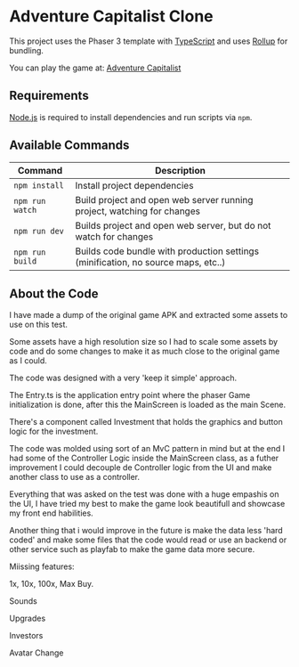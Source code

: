 # Adventure Capitalist Clone

This project uses the Phaser 3 template with [TypeScript](https://www.typescriptlang.org/) and uses [Rollup](https://rollupjs.org) for bundling.

You can play the game at: [Adventure Capitalist](adventuercapitalist.netlify.app)

## Requirements

[Node.js](https://nodejs.org) is required to install dependencies and run scripts via `npm`.

## Available Commands

| Command | Description |
|---------|-------------|
| `npm install` | Install project dependencies |
| `npm run watch` | Build project and open web server running project, watching for changes |
| `npm run dev` | Builds project and open web server, but do not watch for changes |
| `npm run build` | Builds code bundle with production settings (minification, no source maps, etc..) |

## About the Code
I have made a dump of the original game APK and extracted some assets to use on this test.

Some assets have a high resolution size so I had to scale some assets by code and do some changes to make it as much close to the original game as I could.

The code was designed with a very 'keep it simple' approach.

The Entry.ts is the application entry point where the phaser Game initialization is done, after this the MainScreen is loaded as the main Scene.

There's a component called Investment that holds the graphics and button logic for the investment.

The code was molded using sort of an MvC pattern in mind but at the end I had some of the Controller Logic inside the MainScreen class, as a futher improvement I could decouple de Controller logic from the UI and make another class to use as a controller.

Everything that was asked on the test was done with a huge empashis on the UI, I have tried my best to make the game look beautifull and showcase my front end habilities. 

Another thing that i  would improve in the future is make the data less 'hard coded' and make some files that the code would read or use an backend or other service such as playfab to make the game data more secure.

Miissing features:

1x, 10x, 100x, Max Buy.

Sounds

Upgrades

Investors

Avatar Change
